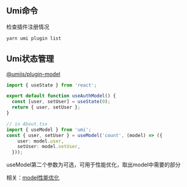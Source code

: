 ## Umi命令

检查插件注册情况

```sh
yarn umi plugin list
```



## Umi状态管理

[@umijs/plugin-model](https://v3.umijs.org/zh-CN/plugins/plugin-model#umijsplugin-model)

```ts
import { useState } from 'react';

export default function useAuthModel() {
  const [user, setUser] = useState(0);
  return { user, setUser };
}

// in About.tsx
import { useModel } from 'umi';
const { user, setUser } = useModel('count', (model) => ({
    user: model.user,
    setUser: model.setUser,
  }));
```

useModel第二个参数为可选，可用于性能优化，取出model中需要的部分

相关：[model性能优化](https://pro.ant.design/zh-CN/docs/simple-model/#%E4%B8%89model-%E6%80%A7%E8%83%BD%E4%BC%98%E5%8C%96)
